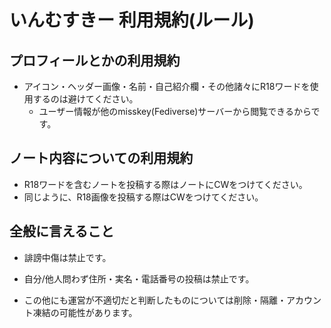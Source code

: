 # いんむすきー 利用規約(ルール)
## プロフィールとかの利用規約
- アイコン・ヘッダー画像・名前・自己紹介欄・その他諸々にR18ワードを使用するのは避けてください。
    - ユーザー情報が他のmisskey(Fediverse)サーバーから閲覧できるからです。
## ノート内容についての利用規約
- R18ワードを含むノートを投稿する際はノートにCWをつけてください。
- 同じように、R18画像を投稿する際はCWをつけてください。
## 全般に言えること
- 誹謗中傷は禁止です。
- 自分/他人問わず住所・実名・電話番号の投稿は禁止です。

- この他にも運営が不適切だと判断したものについては削除・隔離・アカウント凍結の可能性があります。
